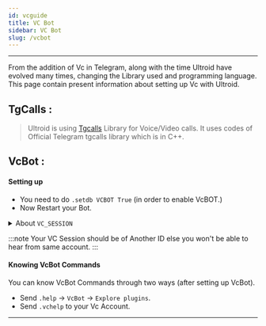 ```yaml
---
id: vcguide
title: VC Bot
sidebar: VC Bot
slug: /vcbot
---
```


<head>
  <html className="html-class" />
  <body className="body" />
  <title>VcBot in Ultroid</title>
  <meta charSet="utf-8" />
  <meta name="twitter:card" content="summary" />
  <link rel="canonical" href="https://ultroid.tech/docs/VcBot" />
</head>

---

From the addition of Vc in Telegram, along with the time Ultroid have evolved many times, changing the Library used and programming language.
This page contain present information about setting up Vc with Ultroid.

## TgCalls :

> Ultroid is using [Tgcalls](https://github.com/MarshalX/Tgcalls) Library for Voice/Video calls. It uses codes of Official Telegram tgcalls library which is in C++.

## VcBot :

#### Setting up

- You need to do `.setdb VCBOT True` (in order to enable VcBOT.)
- Now Restart your Bot.

<details>
<summary>About <code>VC_SESSION</code></summary>
<code>VC_SESSION</code> is Database key used for storing String Session of another account which should be used for Vc Purpose. If not present, User's account will be used.

### Adding `VC_SESSION`
To Add `VC_SESSION`, First Go to ur Assistant Bot

- Send: `/start`
- Click: `Settings` >> `VC Song Bot` >> `VC Session`
- Send: VC Session (2nd Account)
- Restart your bot using `.restart`.

#### Shortcut:

- `.setdb VC_SESSION <session>`
- Restart your bot using `.restart`.

• Done Your `VC_SESSION` is added 😉

</details>
</ol></details>

:::note
Your VC Session should be of Another ID else you won't be able to hear from same account.
:::

#### Knowing **VcBot Commands**
You can know VcBot Commands through two ways (after setting up VcBot).
- Send `.help` -> `VcBot` -> `Explore plugins`.
- Send `.vchelp` to your Vc Account.
---
